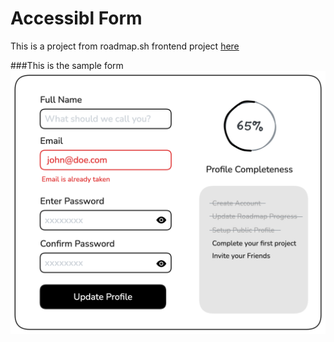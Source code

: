 # Accessibl Form

This is a project from roadmap.sh frontend project [here](https://roadmap.sh/projects/accessible-form-ui)

###This is the sample form
![Sample](assets\form-components-7t4b3.png)